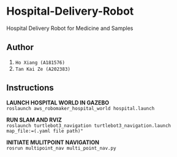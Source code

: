 # Hospital-Delivery-Robot
Hospital Delivery Robot for Medicine and Samples

## Author
1. `Ho Xiang (A181576)`
2. `Tan Kai Ze (A202383)`

## Instructions
**LAUNCH HOSPITAL WORLD IN GAZEBO**\
`roslaunch aws_robomaker_hospital_world hospital.launch`

**RUN SLAM AND RVIZ**\
`roslaunch turtlebot3_navigation turtlebot3_navigation.launch map_file:=(.yaml file path)"`
  
**INITIATE MULITPOINT NAVIGATION**\
`rosrun multipoint_nav multi_point_nav.py`
